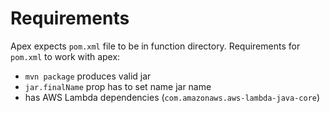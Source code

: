 # Requirements

Apex expects `pom.xml` file to be in function directory. Requirements for `pom.xml` to work with apex:

- `mvn package` produces valid jar
- `jar.finalName` prop has to set name jar name
- has AWS Lambda dependencies (`com.amazonaws.aws-lambda-java-core`)
